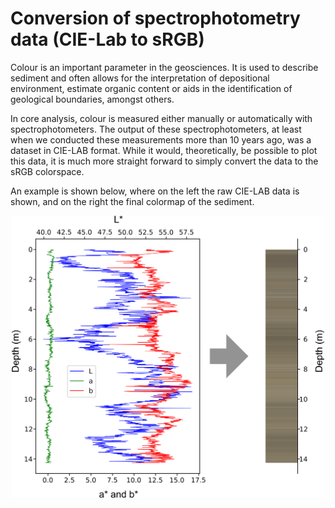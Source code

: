 # Conversion of spectrophotometry data (CIE-L**a**b to sRGB)

Colour is an important parameter in the geosciences. It is used to describe sediment and often allows for the interpretation of depositional environment, estimate organic content or aids in the identification of geological boundaries, amongst others. 

In core analysis, colour is measured either manually or automatically with spectrophotometers. The output of these spectrophotometers, at least when we conducted these measurements more than 10 years ago, was a dataset in CIE-LAB format. While it would, theoretically, be possible to plot this data, it is much more straight forward to simply convert the data to the sRGB colorspace. 

An example is shown below, where on the left the raw CIE-LAB data is shown, and on the right the final colormap of the sediment.

<p align="center">
<img src="example.png" width="500">
</p>

